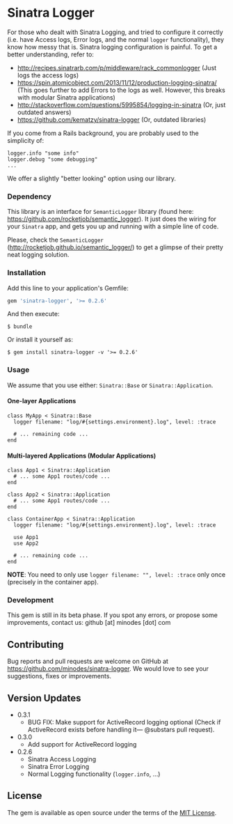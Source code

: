 # Sinatra Logger

For those who dealt with Sinatra Logging, and tried to configure it correctly (i.e. have Access logs, Error logs, and the normal `logger` functionality), they know how messy that is. Sinatra logging configuration is painful. To get a better understanding, refer to:
* http://recipes.sinatrarb.com/p/middleware/rack_commonlogger (Just logs the access logs)
* https://spin.atomicobject.com/2013/11/12/production-logging-sinatra/ (This goes further to add Errors to the logs as well. However, this breaks with modular Sinatra applications)
* http://stackoverflow.com/questions/5995854/logging-in-sinatra (Or, just outdated answers)
* https://github.com/kematzy/sinatra-logger (Or, outdated libraries)

If you come from a Rails background, you are probably used to the simplicity of:
```
logger.info "some info"
logger.debug "some debugging"
...
```

We offer a slightly "better looking" option using our library.

### Dependency
This library is an interface for `SemanticLogger` library (found here: https://github.com/rocketjob/semantic_logger). It just does the wiring for your `Sinatra` app, and gets you up and running with a simple line of code.

Please, check the `SemanticLogger` (http://rocketjob.github.io/semantic_logger/) to get a glimpse of their pretty neat logging solution.

### Installation

Add this line to your application's Gemfile:

```ruby
gem 'sinatra-logger', '>= 0.2.6'
```

And then execute:

    $ bundle

Or install it yourself as:

    $ gem install sinatra-logger -v '>= 0.2.6'

### Usage

We assume that you use either: `Sinatra::Base` or `Sinatra::Application`.
#### One-layer Applications
```
class MyApp < Sinatra::Base
  logger filename: "log/#{settings.environment}.log", level: :trace

  # ... remaining code ...
end
```

#### Multi-layered Applications (Modular Applications)
```
class App1 < Sinatra::Application
  # ... some App1 routes/code ...
end

class App2 < Sinatra::Application
  # ... some App1 routes/code ...
end

class ContainerApp < Sinatra::Application
  logger filename: "log/#{settings.environment}.log", level: :trace

  use App1
  use App2

  # ... remaining code ...
end
```

**NOTE**: You need to only use `logger filename: "", level: :trace` only once (precisely in the container app).

### Development

This gem is still in its beta phase. If you spot any errors, or propose some improvements, contact us: github [at] minodes [dot] com

## Contributing

Bug reports and pull requests are welcome on GitHub at https://github.com/minodes/sinatra-logger. We would love to see your suggestions, fixes or improvements.

## Version Updates
* 0.3.1
  - BUG FIX: Make support for ActiveRecord logging optional (Check if ActiveRecord exists before handling it— @substars pull request).
* 0.3.0
  - Add support for ActiveRecord logging
* 0.2.6
  - Sinatra Access Logging
  - Sinatra Error Logging
  - Normal Logging functionality (`logger.info`, ...)

## License

The gem is available as open source under the terms of the [MIT License](http://opensource.org/licenses/MIT).
